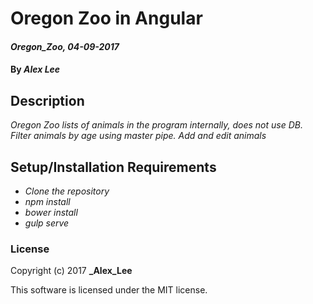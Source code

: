 # Oregon Zoo in Angular

#### _Oregon_Zoo, 04-09-2017_

#### By _**Alex Lee**_

## Description
_Oregon Zoo lists of animals in the program internally, does not use DB. Filter animals by age using master pipe. Add and edit animals_



## Setup/Installation Requirements

* _Clone the repository_
* _npm install_
* _bower install_
* _gulp serve_


### License

Copyright (c) 2017 **_Alex_Lee**

This software is licensed under the MIT license.
